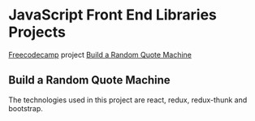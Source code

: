 # JavaScript Front End Libraries Projects

[Freecodecamp](https://www.freecodecamp.org/) project [Build a Random Quote Machine](https://learn.freecodecamp.org/front-end-libraries/front-end-libraries-projects/build-a-random-quote-machine)

## Build a Random Quote Machine

The technologies used in this project are react, redux, redux-thunk and bootstrap.